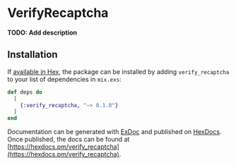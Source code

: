 # VerifyRecaptcha

**TODO: Add description**

## Installation

If [available in Hex](https://hex.pm/docs/publish), the package can be installed
by adding `verify_recaptcha` to your list of dependencies in `mix.exs`:

```elixir
def deps do
  [
    {:verify_recaptcha, "~> 0.1.0"}
  ]
end
```

Documentation can be generated with [ExDoc](https://github.com/elixir-lang/ex_doc)
and published on [HexDocs](https://hexdocs.pm). Once published, the docs can
be found at [https://hexdocs.pm/verify_recaptcha](https://hexdocs.pm/verify_recaptcha).

